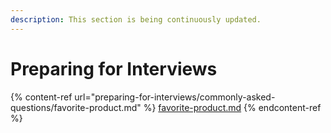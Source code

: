 ```yaml
---
description: This section is being continuously updated.
---
```


# Preparing for Interviews

{% content-ref url="preparing-for-interviews/commonly-asked-questions/favorite-product.md" %}
[favorite-product.md](preparing-for-interviews/commonly-asked-questions/favorite-product.md)
{% endcontent-ref %}
